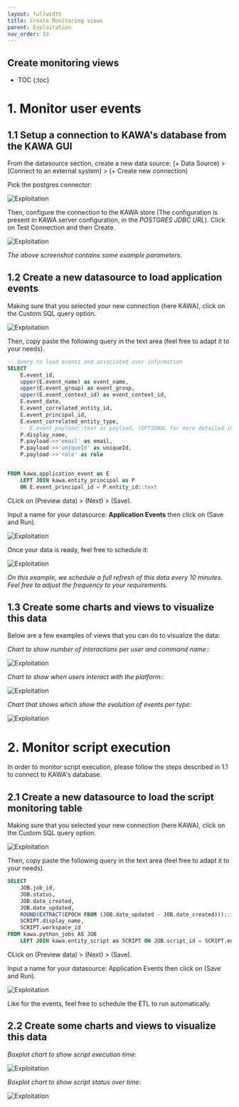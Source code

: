 ```yaml
---
layout: fullwidth
title: Create Monitoring views
parent: Exploitation
nav_order: 33
---
```


## Create monitoring views

* TOC
{:toc}



# 1. Monitor user events

## 1.1 Setup a connection to KAWA's database from the KAWA GUI

From the datasource section, create a new data source:
(+ Data Source) > (Connect to an external system) > (+ Create new connection)

Pick the postgres connector:

![Exploitation](./readme-assets/exploitation2.png)


Then, configure the connection to the KAWA store (The configuration is present in KAWA server configuration, in the _POSTGRES JDBC URL_). Click on Test Connection and then Create.

![Exploitation](./readme-assets/exploitation1.png)

_The above screenshot contains some example parameters_.


## 1.2 Create a new datasource to load application events


Making sure that you selected your new connection (here KAWA), click on the Custom SQL query option.

![Exploitation](./readme-assets/exploitation3.png)

Then, copy paste the following query in the text area (feel free to adapt it to your needs).

```sql
-- Query to load events and associated user information
SELECT
    E.event_id,
    upper(E.event_name) as event_name,
    upper(E.event_group) as event_group,
    upper(E.event_context_id) as event_context_id,
    E.event_date,
    E.event_correlated_entity_id,
    E.event_principal_id,
    E.event_correlated_entity_type,
    -- E.event_payload::text as payload, (OPTIONAL for more detailed information)
    P.display_name,
    P.payload->>'email' as email,
    P.payload->>'uniqueId' as uniqueId,
    P.payload->>'role' as role


FROM kawa.application_event as E
    LEFT JOIN kawa.entity_principal as P 
    ON E.event_principal_id = P.entity_id::text

```

CLick on (Preview data) > (Next) > (Save).

Input a name for your datasource: __Application Events__ then click on (Save and Run).

![Exploitation](./readme-assets/exploitation4.png)

Once your data is ready, feel free to schedule it:

![Exploitation](./readme-assets/exploitation5.png)

_On this example, we schedule a full refresh of this data every 10 minutes. Feel free to adjust the frequency to your requirements._


## 1.3 Create some charts and views to visualize this data

Below are a few examples of views that you can do to visualize the data:


_Chart to show number of interactions per user and command name:_:

![Exploitation](./readme-assets/exploitation6.png)

_Chart to show when users interact with the platform:_:

![Exploitation](./readme-assets/exploitation7.png)


_Chart that shows which show the evolution of events per type_:

![Exploitation](./readme-assets/exploitation8.png)



# 2. Monitor script execution

In order to monitor script execution, please follow the steps described in 1.1 to connect to KAWA's database.

## 2.1 Create a new datasource to load the script monitoring table


Making sure that you selected your new connection (here KAWA), click on the Custom SQL query option.

![Exploitation](./readme-assets/exploitation3.png)

Then, copy paste the following query in the text area (feel free to adapt it to your needs).


```sql
SELECT
    JOB.job_id,
    JOB.status,
    JOB.date_created,
    JOB.date_updated,
    ROUND(EXTRACT(EPOCH FROM (JOB.date_updated - JOB.date_created)))::int AS duration_seconds,
    SCRIPT.display_name,
    SCRIPT.workspace_id
FROM kawa.python_jobs AS JOB
    LEFT JOIN kawa.entity_script as SCRIPT ON JOB.script_id = SCRIPT.entity_id
```

CLick on (Preview data) > (Next) > (Save).

Input a name for your datasource: Application Events then click on (Save and Run).

![Exploitation](./readme-assets/exploitation0.png)


Like for the events, feel free to schedule the ETL to run automatically.


## 2.2 Create some charts and views to visualize this data


_Boxplot chart to show script execution time_:

![Exploitation](./readme-assets/exploitation9.png)


_Boxplot chart to show script status over time_:

![Exploitation](./readme-assets/exploitation10.png)